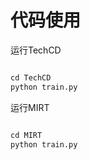 # 代码使用

运行TechCD
```python

cd TechCD
python train.py
```

运行MIRT
```python

cd MIRT
python train.py
```